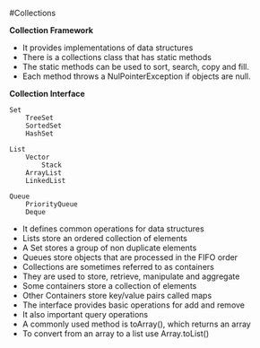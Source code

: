 #Collections


**Collection Framework**

* It provides implementations of data structures
* There is a collections class that has static methods
* The static methods can be used to sort, search, copy and fill.
* Each method throws a NulPointerException if objects are null.

**Collection Interface**
  
    Set
        TreeSet
        SortedSet
        HashSet

    List
        Vector
            Stack
        ArrayList
        LinkedList
       
    Queue
        PriorityQueue
        Deque
        

* It defines common operations for data structures
* Lists store an ordered collection of elements
* A Set stores a group of non duplicate elements
* Queues store objects that are processed in the FIFO order
* Collections are sometimes referred to as containers
* They are used to store, retrieve, manipulate and aggregate
* Some containers store a collection of elements
* Other Containers store key/value pairs called maps
* The interface provides basic operations for add and remove
* It also important query operations
* A commonly used method is toArray(), which returns an array
* To convert from an array to a list use Array.toList()

